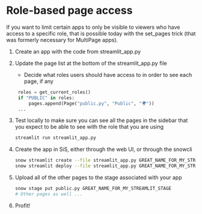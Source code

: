 # Role-based page access

If you want to limit certain apps to only be visible to viewers who have access to
a specific role, that is possible today with the set_pages trick (that was formerly
necessary for MultiPage apps).

1. Create an app with the code from streamlit_app.py
2. Update the page list at the bottom of the streamlit_app.py file
   - Decide what roles users should have access to in order to see each page, if any
   ```python
    roles = get_current_roles()
    if "PUBLIC" in roles:
        pages.append(Page("public.py", "Public", "🌍"))
    ...
   ```
3. Test locally to make sure you can see all the pages in the sidebar that you expect to be able to see with the role that you are using

   ```sh
   streamlit run streamlit_app.py
   ```

4. Create the app in SiS, either through the web UI, or through the snowcli

   ```sh
   snow streamlit create --file streamlit_app.py GREAT_NAME_FOR_MY_STREAMLIT
   snow streamlit deploy --file streamlit_app.py GREAT_NAME_FOR_MY_STREAMLIT
   ```

5. Upload all of the other pages to the stage associated with your app

   ```sh
   snow stage put public.py GREAT_NAME_FOR_MY_STREAMLIT_STAGE
   # Other pages as well ...
   ```

6. Profit!
